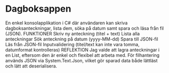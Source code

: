 # Dagboksappen
En enkel konsolapplikation i C# där användaren kan skriva dagboksanteckningar, lista dem, söka på datum samt spara och läsa från fil (JSON).
FUNKTIONER
Skriv ny anteckning (titel + text)
Lista alla anteckningar
Sök anteckning på datum (yyyy-MM-dd)
Spara till JSON-fil
Läs från JSON-fil
Inputvalidering (titel/text kan inte vara tomma, datumformat kontrolleras)
REFLEKTION
Jag valde att lagra anteckningar i en List, eftersom den är enkel och flexibel att arbeta med.
För filhantering används JSON via System.Text.Json, vilket gör sparad data både lättläst och lätt att deserialisera.
